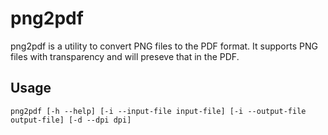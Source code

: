 # png2pdf

png2pdf is a utility to convert PNG files to the PDF format. It supports PNG files with transparency and will preseve that in the PDF.

## Usage

```shell-script
png2pdf [-h --help] [-i --input-file input-file] [-i --output-file output-file] [-d --dpi dpi]
```
